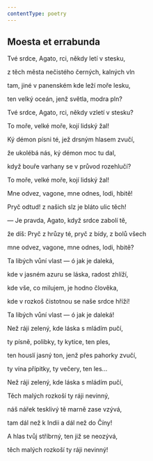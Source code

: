 ```yaml
---
contentType: poetry
---
```


## Moesta et errabunda

Tvé srdce, Agato, rci, někdy letí v stesku,

z těch města nečistého černých, kalných vln

tam, jiné v panenském kde leží moře lesku,

ten velký oceán, jenž světla, modra pln?

Tvé srdce, Agato, rci, někdy vzletí v stesku?

To moře, velké moře, kojí lidský žal!

Ký démon písni té, jež drsným hlasem zvučí,

že ukolébá nás, ký démon moc tu dal,

když bouře varhany se v průvod rozehlučí?

To moře, velké moře, kojí lidský žal!

Mne odvez, vagone, mne odnes, lodi, hbitě!

Pryč odtud! z našich slz je bláto ulic těch!

— Je pravda, Agato, když srdce zabolí tě,

že díš: Pryč z hrůzy té, pryč z bídy, z bolů všech

mne odvez, vagone, mne odnes, lodi, hbitě?

Ta libých vůní vlast — ó jak je daleká,

kde v jasném azuru se láska, radost zhlíží,

kde vše, co milujem, je hodno člověka,

kde v rozkoš čistotnou se naše srdce hříží!

Ta libých vůní vlast — ó jak je daleká!

Než ráji zelený, kde láska s mládím pučí,

ty písně, polibky, ty kytice, ten ples,

ten houslí jasný ton, jenž přes pahorky zvučí,

ty vína přípitky, ty večery, ten les...

Než ráji zelený, kde láska s mládím pučí,

Těch malých rozkoší ty ráji nevinný,

náš nářek tesklivý tě marně zase vzývá,

tam dál než k Indii a dál než do Číny!

A hlas tvůj stříbrný, ten již se neozývá,

těch malých rozkoší ty ráji nevinný!
